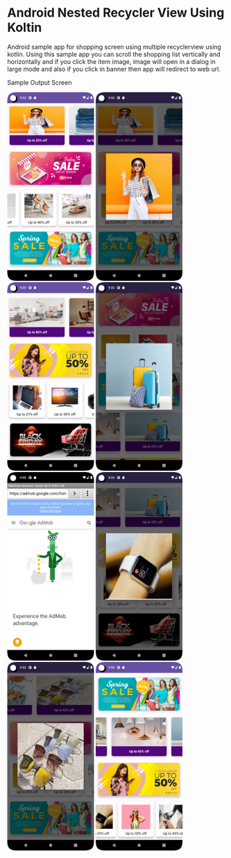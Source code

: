 # Android Nested Recycler View Using Koltin

Android sample app for shopping screen using multiple recyclerview using kotlin. Using this sample app you can scroll the shopping list vertically and horizontally and if you click the item image, image will open in a dialog in large mode and also if you click in banner then app will redirect to web url.

Sample Output Screen

<p float="left">
  <img src="https://github.com/subhamoy-git/Android-Nested-RecyclerView-Using-Kotlin/blob/master/screen1.png" width="200" />
  <img src="https://github.com/subhamoy-git/Android-Nested-RecyclerView-Using-Kotlin/blob/master/screen5.png" width="200" />
  <img src="https://github.com/subhamoy-git/Android-Nested-RecyclerView-Using-Kotlin/blob/master/screen2.png" width="200" />
  <img src="https://github.com/subhamoy-git/Android-Nested-RecyclerView-Using-Kotlin/blob/master/screen3.png" width="200" />
  <img src="https://github.com/subhamoy-git/Android-Nested-RecyclerView-Using-Kotlin/blob/master/screen6.png" width="200" />
  <img src="https://github.com/subhamoy-git/Android-Nested-RecyclerView-Using-Kotlin/blob/master/screen4.png" width="200" />
  <img src="https://github.com/subhamoy-git/Android-Nested-RecyclerView-Using-Kotlin/blob/master/screen7.png" width="200" />
  <img src="https://github.com/subhamoy-git/Android-Nested-RecyclerView-Using-Kotlin/blob/master/screen8.png" width="200" />
</p>
